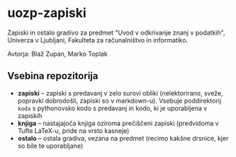 # uozp-zapiski

Zapiski in ostalo gradivo za predmet "Uvod v odkrivanje znanj v podatkih", Univerza v Ljubljani, Fakulteta za računalništvo in informatiko.

Avtorja: Blaž Zupan, Marko Toplak

## Vsebina repozitorija

- **zapiski** – zapiski s predavanj v zelo surovi obliki (nelektorirano, sveže, popravki dobrodošli, zapiski so v markdown-u). Vsebuje poddirektorij `koda` s pythonovsko kodo s predavanj in kodo, ki je uporabljena v zapiskih
- **knjiga** – nastajajoča knjiga oziroma prečiščeni zapiski (predvidoma v Tufte LaTeX-u, pride na vrsto kasneje)
- **ostalo** – ostala gradiva, vezana na predmet (recimo kakšne drsnice, kjer so bile te uporabljane)
